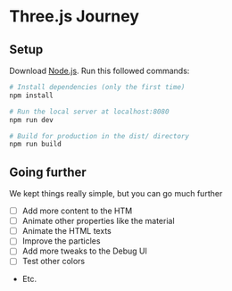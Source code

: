 # Three.js Journey

## Setup

Download [Node.js](https://nodejs.org/en/download/).
Run this followed commands:

```bash
# Install dependencies (only the first time)
npm install

# Run the local server at localhost:8080
npm run dev

# Build for production in the dist/ directory
npm run build
```

## Going further

We kept things really simple, but you can go much further

- [ ] Add more content to the HTM
- [ ] Animate other properties like the material
- [ ] Animate the HTML texts
- [ ] Improve the particles
- [ ] Add more tweaks to the Debug Ul
- [ ] Test other colors
- Etc.
